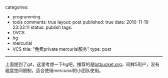 categories: 
  - programming
  - tools
comments: true
layout: post
published: true
date: 2010-11-19 23:33:11
status: publish
tags: 
  - DVCS
  - hg
  - mercurial
  - VCS
title: "免费private mercurial服务"
type: post
---

上面提到了git，这里考虑一下hg吧，推荐的是<a href="http://bitbucket.org" target="_blank">bitbucket.org</a>，同样5用户，没有磁盘空间限制，适合使用mercurial的小团队使用。
